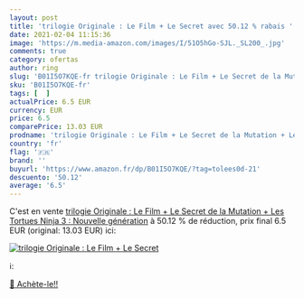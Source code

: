 ```yaml
---
layout: post
title: 'trilogie Originale : Le Film + Le Secret avec 50.12 % rabais '
date: 2021-02-04 11:15:36
image: 'https://m.media-amazon.com/images/I/51O5hGo-SJL._SL200_.jpg'
comments: true
category: ofertas
author: ring
slug: 'B01I5O7KQE-fr trilogie Originale : Le Film + Le Secret de la Mutation +...'
sku: 'B01I5O7KQE-fr'
tags: [  ]
actualPrice: 6.5 EUR
currency: EUR
price: 6.5
comparePrice: 13.03 EUR
prodname: 'trilogie Originale : Le Film + Le Secret de la Mutation + Les Tortues Ninja 3 : Nouvelle génération'
country: 'fr'
flag: '🇫🇷'
brand: ''
buyurl: 'https://www.amazon.fr/dp/B01I5O7KQE/?tag=tolees0d-21'
descuento: '50.12'
average: '6.5'
---
```


C'est en vente [trilogie Originale : Le Film + Le Secret de la Mutation + Les Tortues Ninja 3 : Nouvelle génération](https://www.amazon.fr/dp/B01I5O7KQE/?tag=tolees0d-21)  à  50.12 % de réduction, prix final  6.5 EUR (original: 13.03 EUR) ici:

[![trilogie Originale : Le Film + Le Secret](https://m.media-amazon.com/images/I/51O5hGo-SJL._SL200_.jpg)](https://www.amazon.fr/dp/B01I5O7KQE/?tag=tolees0d-21)

ℹ️:


[🛒 Achète-le!!](https://www.amazon.fr/dp/B01I5O7KQE/?tag=tolees0d-21)
